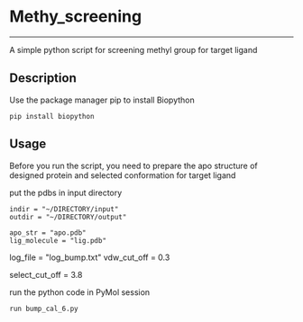 # Methy_screening
----
A simple python script for screening methyl group for target ligand

## Description

Use the package manager pip to install Biopython

`pip install biopython`


## Usage
Before you run the script, you need to prepare the apo structure of designed protein and selected conformation for target ligand

put the pdbs in input directory

```
indir = "~/DIRECTORY/input"
outdir = "~/DIRECTORY/output"

apo_str = "apo.pdb"
lig_molecule = "lig.pdb"
```

log_file = "log_bump.txt"
vdw_cut_off = 0.3

select_cut_off = 3.8


run the python code in PyMol session

```python
run bump_cal_6.py
```
